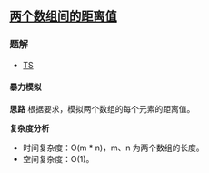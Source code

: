 ## [两个数组间的距离值](https://leetcode-cn.com/problems/find-the-distance-value-between-two-arrays/)

### 题解
+ [TS](../../ts/1408/1385.ts)

#### 暴力模拟
**思路**
根据要求，模拟两个数组的每个元素的距离值。

**复杂度分析**
+ 时间复杂度：O(m * n)，m、n 为两个数组的长度。
+ 空间复杂度：O(1)。